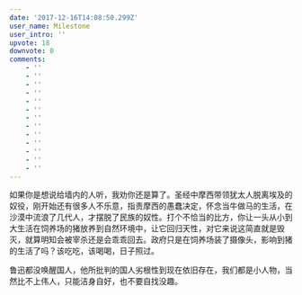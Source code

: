 ```yaml
---
date: '2017-12-16T14:08:50.299Z'
user_name: Milestone
user_intro: ''
upvote: 18
downvote: 0
comments:
    - ''
    - ''
    - ''
    - ''
    - ''
    - ''
    - ''
    - ''
    - ''
    - ''
    - ''
    - ''
    - ''
---
```


如果你是想说给墙内的人听，我劝你还是算了。圣经中摩西带领犹太人脱离埃及的奴役，刚开始还有很多人不乐意，指责摩西的愚蠢决定，怀念当牛做马的生活，在沙漠中流浪了几代人，才摆脱了民族的奴性。打个不恰当的比方，你让一头从小到大生活在饲养场的猪放养到自然环境中，让它回归天性，对它来说这简直就是毁灭，就算明知会被宰杀还是会乖乖回去。政府只是在饲养场装了摄像头，影响到猪的生活了吗？该吃吃，该喝喝，日子照过。

鲁迅都没唤醒国人，他所批判的国人劣根性到现在依旧存在，我们都是小人物，当然比不上伟人，只能洁身自好，也不要自找没趣。
